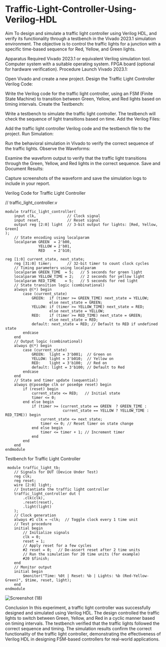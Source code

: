 # Traffic-Light-Controller-Using-Verilog-HDL
Aim
To design and simulate a traffic light controller using Verilog HDL, and verify its functionality through a testbench in the Vivado 2023.1 simulation environment. The objective is to control the traffic lights for a junction with a specific time-based sequence for Red, Yellow, and Green lights.

Apparatus Required
Vivado 2023.1 or equivalent Verilog simulation tool.
Computer system with a suitable operating system.
FPGA board (optional for hardware verification).
Procedure
Launch Vivado 2023.1:

Open Vivado and create a new project.
Design the Traffic Light Controller Verilog Code:

Write the Verilog code for the traffic light controller, using an FSM (Finite State Machine) to transition between Green, Yellow, and Red lights based on timing intervals.
Create the Testbench:

Write a testbench to simulate the traffic light controller. The testbench will check the sequence of light transitions based on time.
Add the Verilog Files:

Add the traffic light controller Verilog code and the testbench file to the project.
Run Simulation:

Run the behavioral simulation in Vivado to verify the correct sequence of the traffic lights.
Observe the Waveforms:

Examine the waveform output to verify that the traffic light transitions through the Green, Yellow, and Red lights in the correct sequence.
Save and Document Results:

Capture screenshots of the waveform and save the simulation logs to include in your report.

Verilog Code for Traffic Light Controller

// traffic_light_controller.v
```
module traffic_light_controller(
    input clk,              // Clock signal
    input reset,            // Reset signal
    output reg [2:0] light  // 3-bit output for lights: [Red, Yellow, Green]
);
    // State encoding using localparam
    localparam GREEN  = 2'b00, 
               YELLOW = 2'b01, 
               RED    = 2'b10;

reg [1:0] current_state, next_state;
    reg [31:0] timer;       // 32-bit timer to count clock cycles
    // Timing parameters using localparam
    localparam GREEN_TIME  = 5;   // 5 seconds for green light
    localparam YELLOW_TIME = 2;   // 2 seconds for yellow light
    localparam RED_TIME    = 5;   // 5 seconds for red light
    // State transition logic (combinational)
    always @(*) begin
        case (current_state)
            GREEN:  if (timer >= GREEN_TIME) next_state = YELLOW;
                    else next_state = GREEN;
            YELLOW: if (timer >= YELLOW_TIME) next_state = RED;
                    else next_state = YELLOW;
            RED:    if (timer >= RED_TIME) next_state = GREEN;
                    else next_state = RED;
            default: next_state = RED; // Default to RED if undefined state
        endcase
    end
    // Output logic (combinational)
    always @(*) begin
        case (current_state)
            GREEN:  light = 3'b001;  // Green on
            YELLOW: light = 3'b010;  // Yellow on
            RED:    light = 3'b100;  // Red on
            default: light = 3'b100; // Default to Red
        endcase
    end
    // State and timer update (sequential)
    always @(posedge clk or posedge reset) begin
        if (reset) begin
            current_state <= RED;   // Initial state
            timer <= 0;
        end else begin
            if (timer >= (current_state == GREEN  ? GREEN_TIME :
                          current_state == YELLOW ? YELLOW_TIME : RED_TIME)) begin
                current_state <= next_state;
                timer <= 0; // Reset timer on state change
            end else begin
                timer <= timer + 1; // Increment timer
            end
        end
    end
endmodule
```
Testbench for Traffic Light Controller
```
 module traffic_light_tb;
    // Signals for DUT (Device Under Test)
    reg clk;
    reg reset;
    wire [2:0] light;
    // Instantiate the traffic light controller
    traffic_light_controller dut (
        .clk(clk),
        .reset(reset),
        .light(light)
    );
    // Clock generation
    always #1 clk = ~clk;  // Toggle clock every 1 time unit
    // Test procedure
    initial begin
        // Initialize signals
        clk = 0;
        reset = 1;
        // Apply reset for a few cycles
        #2 reset = 0;   // De-assert reset after 2 time units
        // Run the simulation for 20 time units (for example)
        #20 $finish;
    end
    // Monitor output
    initial begin
        $monitor("Time: %0t | Reset: %b | Lights: %b (Red-Yellow-Green)", $time, reset, light);
    end
endmodule
```
![Screenshot (18)](https://github.com/user-attachments/assets/28037209-18fe-4e98-9148-bb507061c2e1)


Conclusion
In this experiment, a traffic light controller was successfully designed and simulated using Verilog HDL. The design controlled the traffic lights to switch between Green, Yellow, and Red in a cyclic manner based on timing intervals. The testbench verified that the traffic lights followed the correct sequence and timing. The simulation results confirm the correct functionality of the traffic light controller, demonstrating the effectiveness of Verilog HDL in designing FSM-based controllers for real-world applications.
